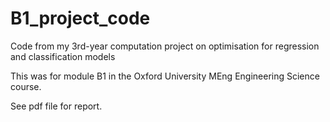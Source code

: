 # B1_project_code
Code from my 3rd-year computation project on optimisation for regression and classification models

This was for module B1 in the Oxford University MEng Engineering Science course. 

See pdf file for report. 
